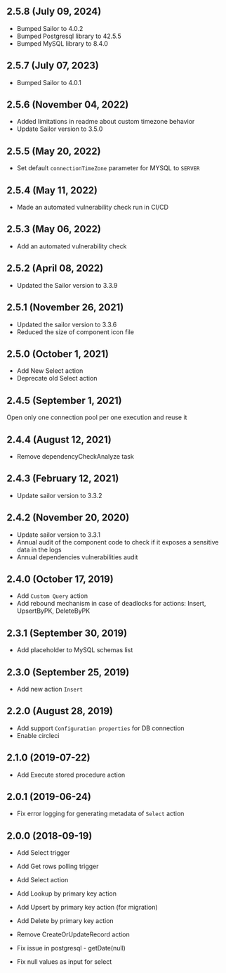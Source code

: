 ## 2.5.8 (July 09, 2024)
* Bumped Sailor to 4.0.2
* Bumped Postgresql library to 42.5.5
* Bumped MySQL library to 8.4.0

## 2.5.7 (July 07, 2023)
* Bumped Sailor to 4.0.1

## 2.5.6 (November 04, 2022)
* Added limitations in readme about custom timezone behavior
* Update Sailor version to 3.5.0

## 2.5.5 (May 20, 2022)
* Set default `connectionTimeZone` parameter for MYSQL to `SERVER`

## 2.5.4 (May 11, 2022)
* Made an automated vulnerability check run in CI/CD

## 2.5.3 (May 06, 2022)
* Add an automated vulnerability check

## 2.5.2 (April 08, 2022)
* Updated the Sailor version to 3.3.9

## 2.5.1 (November 26, 2021)
* Updated the sailor version to 3.3.6
* Reduced the size of component icon file

## 2.5.0 (October 1, 2021)

* Add New Select action
* Deprecate old Select action

## 2.4.5 (September 1, 2021)

Open only one connection pool per one execution and reuse it

## 2.4.4 (August 12, 2021)

* Remove dependencyCheckAnalyze task

## 2.4.3 (February 12, 2021)

* Update sailor version to 3.3.2

## 2.4.2 (November 20, 2020)

* Update sailor version to 3.3.1
* Annual audit of the component code to check if it exposes a sensitive data in the logs
* Annual dependencies vulnerabilities audit

## 2.4.0 (October 17, 2019)

* Add `Custom Query` action
* Add rebound mechanism in case of deadlocks for actions: Insert, UpsertByPK, DeleteByPK

## 2.3.1 (September 30, 2019)
 
* Add placeholder to MySQL schemas list

## 2.3.0 (September 25, 2019)
 
* Add new action `Insert` 
 
## 2.2.0 (August 28, 2019)
 
 * Add support `Configuration properties` for DB connection
 * Enable circleci
 
## 2.1.0 (2019-07-22)

* Add Execute stored procedure action

## 2.0.1 (2019-06-24)

* Fix error logging for generating metadata of `Select` action

## 2.0.0 (2018-09-19)

* Add Select trigger
* Add Get rows polling trigger

* Add Select action
* Add Lookup by primary key action
* Add Upsert by primary key action (for migration)
* Add Delete by primary key action

* Remove CreateOrUpdateRecord action

* Fix issue in postgresql - getDate(null)
* Fix null values as input for select
